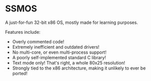 # SSMOS
A just-for-fun 32-bit x86 OS, mostly made for learning purposes.

Features include:
- Overly commented code!
- Extremely inefficient and outdated drivers!
- No multi-core, or even multi-process support!
- A poorly self-implemented standard C library!
- Text mode only! That's right, a whole 80x25 resolution!
- Strongly tied to the x86 architecture, making it unlikely to ever be ported!
